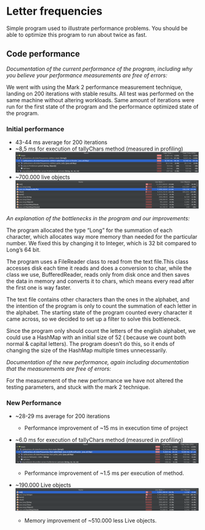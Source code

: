 # Letter frequencies
Simple program used to illustrate performance problems. You should be able to optimize this program to run about twice as fast.

## Code performance

*Documentation of the current performance of the program, including why you believe your performance measurements are free of errors:*

We went with using the Mark 2 performance measurement technique, landing on 200 iterations with stable results. All test was performed on the same machine without altering workloads. Same amount of iterations were run for the first state of the program and the performance optimized state of the program.

### Initial performance
- 43-44 ms average for 200 iterations
- ~8,5 ms for execution of tallyChars method (measured in profiling)
![oldMainMethods](<images/oldMainMethods.png>)
- ~700.000 live objects 
![oldMainObjects](<images/oldMainObjects.png>)


*An explanation of the bottlenecks in the program and our improvements:*

The program allocated the type “Long” for the summation of each character, which allocates way more memory than needed for the particular number. We fixed this by changing it to Integer, which is 32 bit compared to Long’s 64 bit.

The program uses a FileReader class to read from the text file.This class accesses disk each time it reads and does a conversion to char, while the class we use, BufferedReader, reads only from disk once and then saves the data in memory and converts it to chars, which means every read after the first one is way faster.

The text file contains other characters than the ones in the alphabet, and the intention of the program is only to count the summation of each letter in the alphabet. The starting state of the program counted every character it came across, so we decided to set up a filter to solve this bottleneck.

Since the program only should count the letters of the english alphabet, we could use a HashMap with an initial size of 52 ( because we count both normal & capital letters). The program doesn’t do this, so it ends of changing the size of the HashMap multiple times unnecessarily.


*Documentation of the new performance, again including documentation that the measurements are free of errors:*
	
For the measurement of the new performance we have not altered the testing parameters, and stuck with the mark 2 technique.

### New Performance
- ~28-29 ms average for 200 iterations
    - Performance improvement of ~15 ms in execution time of project
- ~6.0 ms for execution of tallyChars method (measured in profiling)
![newMainMethods](<images/newMainMethods.png>)
    - Performance improvement of ~1.5 ms per execution of method. 

- ~190.000 Live objects
![newMainObjects](<images/newMainObjects.png>)
    - Memory improvement of ~510.000 less Live objects.


